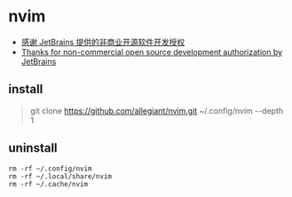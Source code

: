 # nvim
- [感谢 JetBrains 提供的非商业开源软件开发授权](https://www.jetbrains.com/)
- [Thanks for non-commercial open source development authorization by JetBrains](https://www.jetbrains.com/)
## install
> git clone https://github.com/allegiant/nvim.git ~/.config/nvim --depth 1 

## uninstall
```
rm -rf ~/.config/nvim
rm -rf ~/.local/share/nvim
rm -rf ~/.cache/nvim

```

